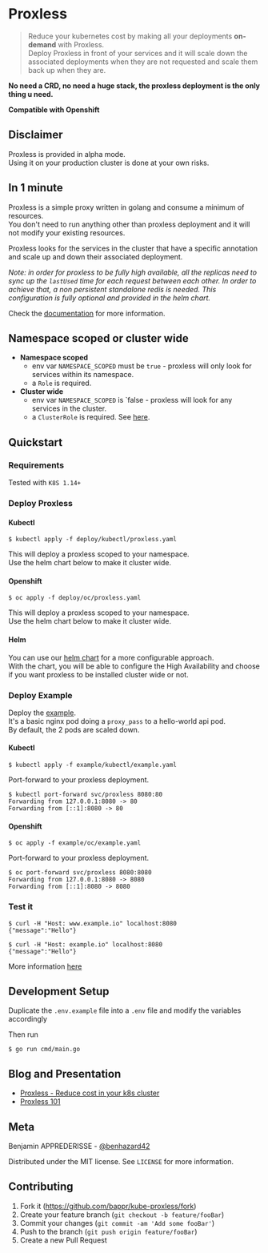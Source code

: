 # Proxless

> Reduce your kubernetes cost by making all your deployments **on-demand** with Proxless.  
> Deploy Proxless in front of your services and it will scale down the associated deployments when they are not requested and scale them back up when they are.

**No need a CRD, no need a huge stack, the proxless deployment is the only thing u need.**

**Compatible with Openshift**

## Disclaimer

Proxless is provided in alpha mode.  
Using it on your production cluster is done at your own risks.

## In 1 minute

Proxless is a simple proxy written in golang and consume a minimum of resources.  
You don't need to run anything other than proxless deployment and it will not modify your existing resources.

Proxless looks for the services in the cluster that have a specific annotation and scale up and down their associated deployment. 

_Note: in order for proxless to be fully high available, all the replicas need to sync up the `lastUsed` time for each request between each other.
In order to achieve that, a non persistent standalone redis is needed. This configuration is fully optional and provided in the helm chart._

Check the [documentation](docs) for more information.

## Namespace scoped or cluster wide
 
- **Namespace scoped**
    - env var `NAMESPACE_SCOPED` must be `true` - proxless will only look for services within its namespace.
    - a `Role` is required.
- **Cluster wide**
    - env var `NAMESPACE_SCOPED` is `false - proxless will look for any services in the cluster.
    - a `ClusterRole` is required. See [here](deploy/helm/templates/clusterrole.yaml).

## Quickstart

### Requirements

Tested with `K8S 1.14+`

### Deploy Proxless

#### Kubectl

```shell script
$ kubectl apply -f deploy/kubectl/proxless.yaml
```

This will deploy a proxless scoped to your namespace.  
Use the helm chart below to make it cluster wide.

#### Openshift

```shell script
$ oc apply -f deploy/oc/proxless.yaml
```

This will deploy a proxless scoped to your namespace.  
Use the helm chart below to make it cluster wide.

#### Helm

You can use our [helm chart](deploy/helm/README.md) for a more configurable approach.  
With the chart, you will be able to configure the High Availability and choose if you want proxless to be installed cluster wide or not.

### Deploy Example

Deploy the [example](example/kubectl/example.yaml).  
It's a basic nginx pod doing a `proxy_pass` to a hello-world api pod.  
By default, the 2 pods are scaled down.  

#### Kubectl

```shell script
$ kubectl apply -f example/kubectl/example.yaml
```

Port-forward to your proxless deployment.

```shell script
$ kubectl port-forward svc/proxless 8080:80
Forwarding from 127.0.0.1:8080 -> 80
Forwarding from [::1]:8080 -> 80
```

#### Openshift

```shell script
$ oc apply -f example/oc/example.yaml
```

Port-forward to your proxless deployment.

```shell script
$ oc port-forward svc/proxless 8080:8080
Forwarding from 127.0.0.1:8080 -> 8080
Forwarding from [::1]:8080 -> 8080
```

### Test it

```shell script
$ curl -H "Host: www.example.io" localhost:8080
{"message":"Hello"}

$ curl -H "Host: example.io" localhost:8080
{"message":"Hello"}
```

More information [here](example/README.md)

## Development Setup

Duplicate the `.env.example` file into a `.env` file and modify the variables accordingly

Then run

```shell script
$ go run cmd/main.go
```

## Blog and Presentation

- [Proxless - Reduce cost in your k8s cluster](https://slides.com/bappr/proxless)
- [Proxless 101](https://slides.com/bappr/proxless-101)

## Meta

Benjamin APPREDERISSE - [@benhazard42](https://twitter.com/benhazard42)

Distributed under the MIT license. See ``LICENSE`` for more information.

## Contributing

1. Fork it (<https://github.com/bappr/kube-proxless/fork>)
2. Create your feature branch (`git checkout -b feature/fooBar`)
3. Commit your changes (`git commit -am 'Add some fooBar'`)
4. Push to the branch (`git push origin feature/fooBar`)
5. Create a new Pull Request
